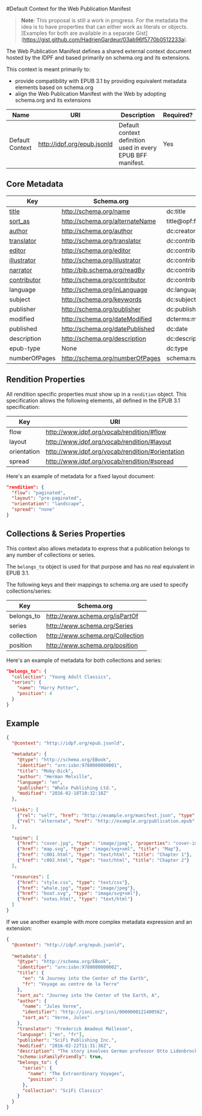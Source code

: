 #Default Context for the Web Publication Manifest

>**Note**: This proposal is still a work in progress. For the metadata the idea is to have properties that can either work as literals or objects. [Examples for both are available in a separate Gist] (https://gist.github.com/HadrienGardeur/03ab96f5770b0512233a).

The Web Publication Manifest defines a shared external context document hosted by the IDPF and based primarily on schema.org and its extensions.

This context is meant primarily to:

- provide compatibility with EPUB 3.1 by providing equivalent metadata elements based on schema.org
- align the Web Publication Manifest with the Web by adopting schema.org and its extensions

| Name  | URI | Description | Required? |
| ---- | ----------- | ------------- | --------- |
Default Context | http://idpf.org/epub.jsonld  | Default context definition used in every EPUB BFF manifest. | Yes |

## Core Metadata

| Key  | Schema.org | EPUB 3.1 |
| ---- | ---------- | -------- |
| [title](definitions.md#title) | http://schema.org/name  | dc:title |
| [sort_as](definitions.md#title)  | http://schema.org/alternateName  | title@opf:file-as |
| [author](definitions.md#contributors) | http://schema.org/author  | dc:creator |
| [translator](definitions.md#contributors) | http://schema.org/translator  | dc:contributor@opf:role="trl" |
| [editor](definitions.md#contributors) | http://schema.org/editor  | dc:contributor@opf:role="edt" |
| [illustrator](definitions.md#contributors)| http://schema.org/illustrator  | dc:contributor@opf:role="ill" |
| [narrator](definitions.md#contributors) | http://bib.schema.org/readBy | dc:contributor@opf:role="nrt" |
| [contributor](definitions.md#contributors) | http://schema.org/contributor  | dc:contributor |
| language  | http://schema.org/inLanguage  | dc:language |
| subject  | http://schema.org/keywords  | dc:subject |
| publisher  | http://schema.org/publisher  | dc:publisher |
| modified  | http://schema.org/dateModified  | dcterms:modified |
| published  | http://schema.org/datePublished  | dc:date |
| description  | http://schema.org/description  | dc:description |
| epub-type  | None  | dc:type |
| numberOfPages  | http://schema.org/numberOfPages  | schema:numberOfPages |


## Rendition Properties

All rendition specific properties must show up in a `rendition` object. This specification allows the following elements, all defined in the EPUB 3.1 specification:

| Key  | URI |
| ---- | --- |
| flow  | http://www.idpf.org/vocab/rendition/#flow |
| layout  | http://www.idpf.org/vocab/rendition/#layout |
| orientation  | http://www.idpf.org/vocab/rendition/#orientation |
| spread  | http://www.idpf.org/vocab/rendition/#spread |

Here's an example of metadata for a fixed layout document:

```json
"rendition": {
  "flow": "paginated",
  "layout": "pre-paginated",
  "orientation": "landscape",
  "spread": "none"
}
```

## Collections & Series Properties

This context also allows metadata to express that a publication belongs to any number of collections or series.

The `belongs_to` object is used for that purpose and has no real equivalent in EPUB 3.1.

The following keys and their mappings to schema.org are used to specify collections/series:

| Key  | Schema.org |
| ---- | --- |
| belongs_to  | http://www.schema.org/isPartOf |
| series  | http://www.schema.org/Series |
| collection  | http://www.schema.org/Collection |
| position  | http://www.schema.org/position |

Here's an example of metadata for both collections and series:

```json
"belongs_to": {
  "collection": "Young Adult Classics",
  "series": {
    "name": "Harry Potter",
    "position": 4
  }
}
```


## Example

```json
{
  "@context": "http://idpf.org/epub.jsonld",
  
  "metadata": {
    "@type": "http://schema.org/EBook",
    "identifier": "urn:isbn:9780000000001",
    "title": "Moby-Dick",
    "author": "Herman Melville",
    "language": "en",
    "publisher": "Whale Publishing Ltd.",
    "modified": "2016-02-18T10:32:18Z"
  },

  "links": [
    {"rel": "self", "href": "http://example.org/manifest.json", "type": "application/epub+json"},
    {"rel": "alternate", "href": "http://example.org/publication.epub", "type": "application/epub+zip"}
  ],
  
  "spine": [
    {"href": "cover.jpg", "type": "image/jpeg", "properties": "cover-image", "title": "Cover"}, 
    {"href": "map.svg", "type": "image/svg+xml", "title": "Map"}, 
    {"href": "c001.html", "type": "text/html", "title": "Chapter 1"}, 
    {"href": "c002.html", "type": "text/html", "title": "Chapter 2"}
  ],

  "resources": [
    {"href": "style.css", "type": "text/css"}, 
    {"href": "whale.jpg", "type": "image/jpeg"}, 
    {"href": "boat.svg", "type": "image/svg+xml"}, 
    {"href": "notes.html", "type": "text/html"}
  ]
}
```

If we use another example with more complex metadata expression and an extension:

```json
{
  "@context": "http://idpf.org/epub.jsonld",
  
  "metadata": {
    "@type": "http://schema.org/EBook",
    "identifier": "urn:isbn:9780000000002",
    "title": {
      "en": "A Journey into the Center of the Earth",
      "fr": "Voyage au centre de la Terre"
    },
    "sort_as": "Journey into the Center of the Earth, A",
    "author": {
      "name": "Jules Verne",
      "identifier": "http://isni.org/isni/0000000121400562",
      "sort_as": "Verne, Jules"
    },
    "translator": "Frederick Amadeus Malleson",
    "language": ["en", "fr"],
    "publisher": "SciFi Publishing Inc.",
    "modified": "2016-02-22T11:31:38Z",
    "description": "The story involves German professor Otto Lidenbrock who believes there are volcanic tubes going toward the centre of the Earth. He, his nephew Axel, and their guide Hans descend into the Icelandic volcano Snæfellsjökull, encountering many adventures, including prehistoric animals and natural hazards, before eventually coming to the surface again in southern Italy, at the Stromboli volcano.",
    "schema:isFamilyFriendly": true,
    "belongs_to": {
      "series": {
        "name": "The Extraordinary Voyages",
        "position": 3
      },
      "collection": "SciFi Classics"
    }
  }
}
```
